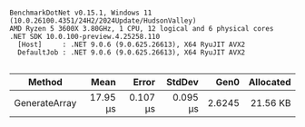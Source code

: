 ```

BenchmarkDotNet v0.15.1, Windows 11 (10.0.26100.4351/24H2/2024Update/HudsonValley)
AMD Ryzen 5 3600X 3.80GHz, 1 CPU, 12 logical and 6 physical cores
.NET SDK 10.0.100-preview.4.25258.110
  [Host]     : .NET 9.0.6 (9.0.625.26613), X64 RyuJIT AVX2
  DefaultJob : .NET 9.0.6 (9.0.625.26613), X64 RyuJIT AVX2


```
| Method        | Mean     | Error    | StdDev   | Gen0   | Allocated |
|-------------- |---------:|---------:|---------:|-------:|----------:|
| GenerateArray | 17.95 μs | 0.107 μs | 0.095 μs | 2.6245 |  21.56 KB |
